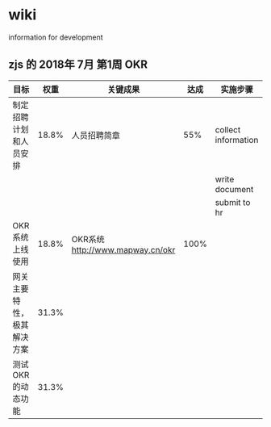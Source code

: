 # wiki
information for development

## zjs 的 2018年 7月 第1周 OKR

|目标|权重|关键成果|达成|实施步骤|
|------|------|------|------|------|
|制定招聘计划和人员安排|18.8%|人员招聘简章|55%|collect information|
| | | | |write document|
| | | | |submit to hr|
|OKR系统上线使用|18.8%|OKR系统 http://www.mapway.cn/okr|100%| |
|网关主要特性，极其解决方案|31.3%| | | |
|测试OKR的动态功能|31.3%| | | |

